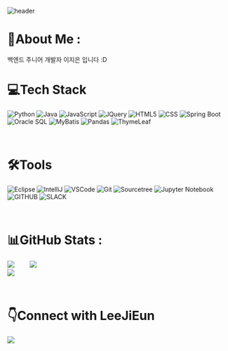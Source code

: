 ![header](https://capsule-render.vercel.app/api?type=wave&color=auto&height=300&section=header&text=JiEun%20Lee&fontSize=90)

 
 # 💫About Me :
백엔드 주니어 개발자 이지은 입니다 :D

# 💻Tech Stack
![Python](https://img.shields.io/badge/Python-3776AB.svg?style=flat&logo=python&logoColor=white)
![Java](https://img.shields.io/badge/Java-%23ED8B00.svg?style=flat&logo=Java&logoColor=white)
![JavaScript](https://img.shields.io/badge/JavaScript-%23323330.svg?style=flat&logo=javascript&logoColor=%23F7DF1E)
![JQuery](https://img.shields.io/badge/JQuery-%23323330.svg?style=flat&logo=JQuery&logoColor=%23F7DF1E) 
![HTML5](https://img.shields.io/badge/html5-%23E34F26.svg?style=flat&logo=html5&logoColor=white)
![CSS](https://img.shields.io/badge/css3-%2300f.svg?style=flat&logo=css3&logoColor=white)
![Spring Boot](https://img.shields.io/badge/springboot-%236DB33F.svg?style=flat&logo=springboot&logoColor=white) 
![Oracle SQL](https://img.shields.io/badge/oracle-F80000.svg?style=flat&logo=oracle&logoColor=white) 
![MyBatis](https://img.shields.io/badge/MyBatis-003545?style=flat&logo=mybatis&logoColor=white)
![Pandas](https://img.shields.io/badge/Pandas-150458.svg?style=flat&logo=Pandas&logoColor=white)
![ThymeLeaf](https://img.shields.io/badge/Thymeleaf-005F0F.svg?style=flat&logo=Thymeleaf&logoColor=white) 

<br>

# 🛠Tools
![Eclipse](https://img.shields.io/badge/Eclipse-2C2255.svg?style=flat&logo=Eclipse&logoColor=white)
![IntelliJ](https://img.shields.io/badge/IntelliJ-000000.svg?style=flat&logo=IntelliJIDEA&logoColor=white)
![VSCode](https://img.shields.io/badge/VSCode-007ACC.svg?style=flat&logo=visualstudiocode&logoColor=white)
![Git](https://img.shields.io/badge/Git-F05032.svg?style=flat&logo=Git&logoColor=white)
![Sourcetree](https://img.shields.io/badge/Sourcetree-0052CC.svg?style=flat&logo=Sourcetree&logoColor=white)
![Jupyter Notebook](https://img.shields.io/badge/jupyter-%23FA0F00.svg?style=flat&logo=jupyter&logoColor=white)
![GITHUB](https://img.shields.io/badge/github-181717.svg?style=flat&logo=github&logoColor=white)
![SLACK](https://img.shields.io/badge/slack-4A154B.svg?sltyle=flat&logo=slack&logoColor=white)

<br>

# 📊GitHub Stats :
![](https://github-readme-stats.vercel.app/api?username=lje1343&theme=react&hide_border=true&include_all_commits=true&count_private=false) &nbsp;  &nbsp;  &nbsp;  &nbsp; 
![](https://github-readme-stats.vercel.app/api/top-langs/?username=lje1343&theme=react&hide_border=true&include_all_commits=true&count_private=false&layout=compact)
<br>
[![](https://visitcount.itsvg.in/api?id=lje1343&icon=7&color=6)](https://visitcount.itsvg.in) 
 
 <br>

# 👇Connect with LeeJiEun
<a href="mailto:lje1343@gmail.com" target="_blank"><img src="https://img.shields.io/badge/EMAIL-EA4335?style=flat-square&logo=Gmail&logoColor=black"/></a>

